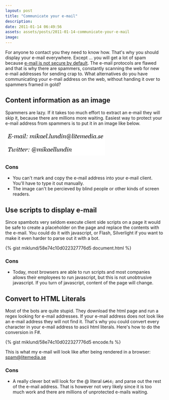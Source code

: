 ```yaml
---
layout: post
title: "Communicate your e-mail"
description:
date: 2011-01-14 06:49:56
assets: assets/posts/2011-01-14-communicate-your-e-mail
image: 
---
```


For anyone to contact you they need to know how. That's why you should display your e-mail everywhere. Except ... you will get a lot of spam because [e-mail is not secure by default](/2011/01/07/email-is-dead.html "Email is dead").  The e-mail protocols are flawed and that is why there are spammers, constantly scanning the web for new e-mail addresses for sending crap to.  What alternatives do you have communicating your e-mail address on the web, without handing it over to spammers framed in gold?

## Content information as an image

Spammers are lazy. If it takes too much effort to extract an e-mail they will skip it, because there are millions more waiting. Easiest way to protect your e-mail address from spammers is to put it in an image like below.

![contact details](/assets/posts/2011-01-14-communicate-your-e-mail/contact.png)

### Cons

* You can't mark and copy the e-mail address into your e-mail client. You'll have to type it out manually.
* The image can't be percieved by blind people or other kinds of screen readers.

## Use scripts to display e-mail

Since spambots very seldom execute client side scripts on a page it would be safe to create a placeholder on the page and replace the contents with the e-mail. You could do it with javascript, or Flash, Silverlight if you want to make it even harder to parse out it with a bot.

{% gist miklund/58e74c10d022327776d5 document.html %}

### Cons

* Today, most browsers are able to run scripts and most companies allows their employees to run javascript, but this is not unobtrusive javascript. If you turn of javascript, content of the page will change.

## Convert to HTML Literals

Most of the bots are quite stupid. They download the html page and run a regex looking for e-mail addresses. If your e-mail address does not look like an e-mail address they will not find it. That's why you could convert every character in your e-mail address to ascii html literals.  Here's how to do the conversion in F#.

{% gist miklund/58e74c10d022327776d5 encode.fs %}

This is what my e-mail will look like after being rendered in a browser: spam@litemedia.se

### Cons

* A really clever bot will look for the @ literal `&#64;` and parse out the rest of the e-mail address. That is however not very likely since it is too much work and there are millions of unprotected e-mails waiting.

